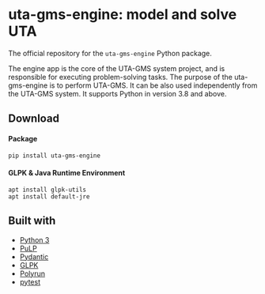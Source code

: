 # uta-gms-engine: model and solve UTA

The official repository for the `uta-gms-engine` Python package.

The engine app is the core of the UTA-GMS system project, and is responsible for executing problem-solving tasks. The purpose of the uta-gms-engine is to perform UTA-GMS. It can be also used independently from the UTA-GMS system. It supports Python in version 3.8 and above.

## Download

#### Package
```commandline
pip install uta-gms-engine
```

#### GLPK & Java Runtime Environment
```commandline
apt install glpk-utils
apt install default-jre
```

## Built with
- [Python 3](https://www.python.org/)
- [PuLP](https://coin-or.github.io/pulp/)
- [Pydantic](https://docs.pydantic.dev/latest/)
- [GLPK](https://www.gnu.org/software/glpk/)
- [Polyrun](https://github.com/kciomek/polyrun)
- [pytest](https://docs.pytest.org/en/8.0.x/)
